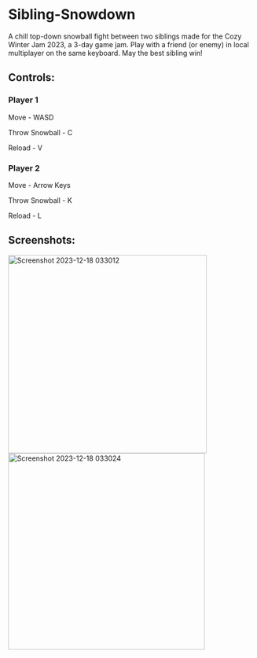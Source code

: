 # Sibling-Snowdown
A chill top-down snowball fight between two siblings made for the Cozy Winter Jam 2023, a 3-day game jam. 
Play with a friend (or enemy) in local multiplayer on the same keyboard. May the best sibling win! 

## Controls: 

### Player 1

Move - WASD 

Throw Snowball - C 

Reload - V 

### Player 2

Move - Arrow Keys

Throw Snowball - K 

Reload - L

## Screenshots: 

<img src="https://github.com/Seydus/Sibling-Snowdown/assets/36193712/a2f26999-1daa-4a69-b06a-b3863740cf17" alt="Screenshot 2023-12-18 033012" width="403.5">

<img src="https://github.com/Seydus/Sibling-Snowdown/assets/36193712/5062ffe6-8da5-4da8-9d69-07d689e214db" alt="Screenshot 2023-12-18 033024" width="400">

